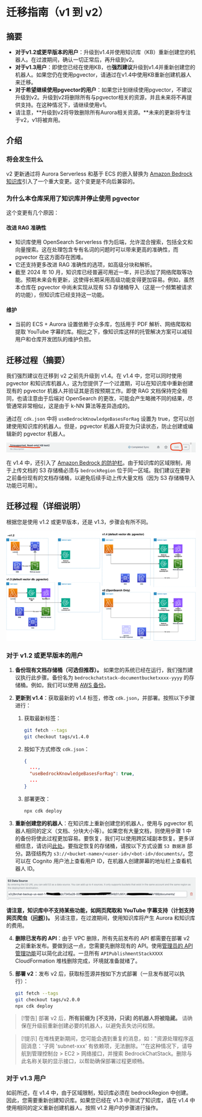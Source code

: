 # 迁移指南（v1 到 v2）

## 摘要

- **对于v1.2或更早版本的用户**：升级到v1.4并使用知识库（KB）重新创建您的机器人。在过渡期间，确认一切正常后，再升级到v2。
- **对于v1.3用户**：即使您已经在使用KB，也**强烈建议**升级到v1.4并重新创建您的机器人。如果您仍在使用pgvector，请通过在v1.4中使用KB重新创建机器人来迁移。
- **对于希望继续使用pgvector的用户**：如果您计划继续使用pgvector，不建议升级到v2。升级到v2将删除所有与pgvector相关的资源，并且未来将不再提供支持。在这种情况下，请继续使用v1。
- 请注意，**升级到v2将导致删除所有Aurora相关资源。**未来的更新将专注于v2，v1将被弃用。

## 介绍

### 将会发生什么

v2 更新通过将 Aurora Serverless 和基于 ECS 的嵌入替换为 [Amazon Bedrock 知识库](https://docs.aws.amazon.com/bedrock/latest/userguide/knowledge-base.html)引入了一个重大变更。这个变更是不向后兼容的。

### 为什么本仓库采用了知识库并停止使用 pgvector

这个变更有几个原因：

#### 改进 RAG 准确性

- 知识库使用 OpenSearch Serverless 作为后端，允许混合搜索，包括全文和向量搜索。这在处理包含专有名词的问题时可以带来更高的准确性，而 pgvector 在这方面存在困难。
- 它还支持更多改进 RAG 准确性的选项，如高级分块和解析。
- 截至 2024 年 10 月，知识库已经普遍可用近一年，并已添加了网络爬取等功能。预期未来会有更新，这使得长期采用高级功能变得更加容易。例如，虽然本仓库在 pgvector 中尚未实现从现有 S3 存储桶导入（这是一个频繁被请求的功能），但知识库已经支持这一功能。

#### 维护

- 当前的 ECS + Aurora 设置依赖于众多库，包括用于 PDF 解析、网络爬取和提取 YouTube 字幕的库。相比之下，像知识库这样的托管解决方案可以减轻用户和仓库开发团队的维护负担。

## 迁移过程（摘要）

我们强烈建议在迁移到 v2 之前先升级到 v1.4。在 v1.4 中，您可以同时使用 pgvector 和知识库机器人，这为您提供了一个过渡期，可以在知识库中重新创建现有的 pgvector 机器人并验证其是否按预期工作。即使 RAG 文档保持完全相同，也请注意由于后端对 OpenSearch 的更改，可能会产生略微不同的结果，尽管通常非常相似，这是由于 k-NN 算法等差异造成的。

通过在 `cdk.json` 中将 `useBedrockKnowledgeBasesForRag` 设置为 true，您可以创建使用知识库的机器人。但是，pgvector 机器人将变为只读状态，防止创建或编辑新的 pgvector 机器人。

![](../imgs/v1_to_v2_readonly_bot.png)

在 v1.4 中，还引入了 [Amazon Bedrock 的防护栏](https://aws.amazon.com/jp/bedrock/guardrails/)。由于知识库的区域限制，用于上传文档的 S3 存储桶必须与 `bedrockRegion` 位于同一区域。我们建议在更新之前备份现有的文档存储桶，以避免后续手动上传大量文档（因为 S3 存储桶导入功能已可用）。

## 迁移过程（详细说明）

根据您是使用 v1.2 或更早版本，还是 v1.3，步骤会有所不同。

![](../imgs/v1_to_v2_arch.png)

### 对于 v1.2 或更早版本的用户

1. **备份现有文档存储桶（可选但推荐）。** 如果您的系统已经在运行，我们强烈建议执行此步骤。备份名为 `bedrockchatstack-documentbucketxxxx-yyyy` 的存储桶。例如，我们可以使用 [AWS 备份](https://docs.aws.amazon.com/aws-backup/latest/devguide/s3-backups.html)。

2. **更新到 v1.4**：获取最新的 v1.4 标签，修改 `cdk.json`，并部署。按照以下步骤进行：

   1. 获取最新标签：
      ```bash
      git fetch --tags
      git checkout tags/v1.4.0
      ```
   2. 按如下方式修改 `cdk.json`：
      ```json
      {
        ...,
        "useBedrockKnowledgeBasesForRag": true,
        ...
      }
      ```
   3. 部署更改：
      ```bash
      npx cdk deploy
      ```

3. **重新创建您的机器人**：在知识库上重新创建您的机器人，使用与 pgvector 机器人相同的定义（文档、分块大小等）。如果您有大量文档，则使用步骤 1 中的备份将使此过程更加容易。要恢复，我们可以使用跨区域副本恢复。更多详细信息，请访问[此处](https://docs.aws.amazon.com/aws-backup/latest/devguide/restoring-s3.html)。要指定恢复的存储桶，请按以下方式设置 `S3 数据源` 部分。路径结构为 `s3://<bucket-name>/<user-id>/<bot-id>/documents/`。您可以在 Cognito 用户池上查看用户 ID，在机器人创建屏幕的地址栏上查看机器人 ID。

![](../imgs/v1_to_v2_KB_s3_source.png)

**请注意，知识库中不支持某些功能，如网页爬取和 YouTube 字幕支持（计划支持网页爬虫（[问题](https://github.com/aws-samples/bedrock-chat/issues/557)）)。** 另请注意，在过渡期间，使用知识库将产生 Aurora 和知识库的费用。

4. **删除已发布的 API**：由于 VPC 删除，所有先前发布的 API 都需要在部署 v2 之前重新发布。要做到这一点，您需要先删除现有的 API。使用[管理员的 API 管理功能](../ADMINISTRATOR_zh-CN.md)可以简化此过程。一旦所有 `APIPublishmentStackXXXX` CloudFormation 堆栈删除完成，环境就准备就绪了。

5. **部署 v2**：发布 v2 后，获取标签源并按如下方式部署（一旦发布就可以执行）：
   ```bash
   git fetch --tags
   git checkout tags/v2.0.0
   npx cdk deploy
   ```

> [!警告]
> 部署 v2 后，**所有前缀为 [不支持，只读] 的机器人将被隐藏。** 请确保在升级前重新创建必要的机器人，以避免丢失访问权限。

> [!提示]
> 在堆栈更新期间，您可能会遇到重复的消息，如："资源处理程序返回消息：'子网 'subnet-xxx' 有依赖项，无法删除。'"在这种情况下，请导航到管理控制台 > EC2 > 网络接口，并搜索 BedrockChatStack。删除与此名称关联的显示接口，以帮助确保部署过程更顺畅。

### 对于 v1.3 用户

如前所述，在 v1.4 中，由于区域限制，知识库必须在 bedrockRegion 中创建。因此，您需要重新创建知识库。如果您已经在 v1.3 中测试了知识库，请在 v1.4 中使用相同的定义重新创建机器人。按照 v1.2 用户的步骤进行操作。